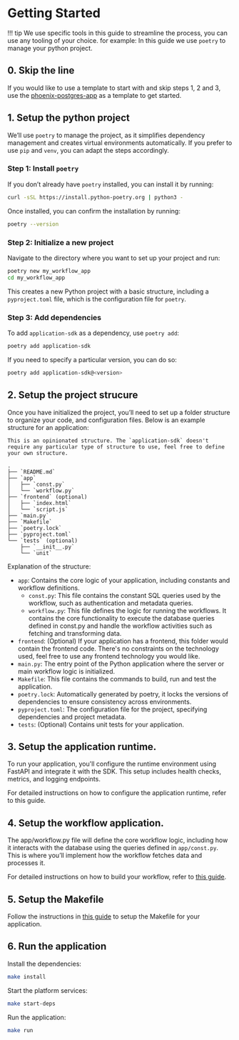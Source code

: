 # Getting Started

!!! tip
    We use specific tools in this guide to streamline the process, you can use any tooling of your choice. for example: In this guide we use `poetry` to manage your python project.


## 0. Skip the line

If you would like to use a template to start with and skip steps 1, 2 and 3, use the [phoenix-postgres-app](https://github.com/atlanhq/phoenix-postgres-app) as a template to get started.


## 1. Setup the python project
We’ll use `poetry` to manage the project, as it simplifies dependency management and creates virtual environments automatically. If you prefer to use `pip` and `venv`, you can adapt the steps accordingly.

### Step 1: Install `poetry`
If you don’t already have `poetry` installed, you can install it by running:

```bash
curl -sSL https://install.python-poetry.org | python3 -
```

Once installed, you can confirm the installation by running:

```bash
poetry --version
```

### Step 2: Initialize a new project
Navigate to the directory where you want to set up your project and run:

```bash
poetry new my_workflow_app
cd my_workflow_app
```

This creates a new Python project with a basic structure, including a `pyproject.toml` file, which is the configuration file for `poetry`.

### Step 3: Add dependencies
To add `application-sdk` as a dependency, use `poetry add`:

```bash
poetry add application-sdk
```

If you need to specify a particular version, you can do so:

```bash
poetry add application-sdk@<version>
```

## 2. Setup the project strucure

Once you have initialized the project, you’ll need to set up a folder structure to organize your code, and configuration files. Below is an example structure for an application:

```{tip}
This is an opinionated structure. The `application-sdk` doesn't require any particular type of structure to use, feel free to define your own structure.
```

```
.
├── `README.md`
├── `app`
│   ├── `const.py`
│   └── `workflow.py`
├── `frontend` (optional)
│   ├── `index.html`
│   └── `script.js`
├── `main.py`
├── `Makefile`
├── `poetry.lock`
├── `pyproject.toml`
└── `tests` (optional)
    ├── `__init__.py`
    └── `unit`
```

Explanation of the structure:

 - `app`: Contains the core logic of your application, including constants and workflow definitions.
   - `const.py`: This file contains the constant SQL queries used by the workflow, such as authentication and metadata queries.
   - `workflow.py`: This file defines the logic for running the workflows. It contains the core functionality to execute the database queries defined in const.py and handle the workflow activities such as fetching and transforming data.
 - `frontend`: (Optional) If your application has a frontend, this folder would contain the frontend code. There's no constraints on the technology used, feel free to use any frontend technology you would like.
 - `main.py`: The entry point of the Python application where the server or main workflow logic is initialized.
 - `Makefile`: This file contains the commands to build, run and test the application.
 - `poetry.lock`: Automatically generated by poetry, it locks the versions of dependencies to ensure consistency across environments.
 - `pyproject.toml`: The configuration file for the project, specifying dependencies and project metadata.
 - `tests`: (Optional) Contains unit tests for your application.

## 3. Setup the application runtime.

To run your application, you'll configure the runtime environment using FastAPI and integrate it with the SDK. This setup includes health checks, metrics, and logging endpoints.

For detailed instructions on how to configure the application runtime, refer to this guide.

## 4. Setup the workflow application.

The app/workflow.py file will define the core workflow logic, including how it interacts with the database using the queries defined in `app/const.py`. This is where you’ll implement how the workflow fetches data and processes it.

For detailed instructions on how to build your workflow, refer to [this guide](./SQL_APPLICATION_GUIDE.md).

## 5. Setup the Makefile

Follow the instructions in [this guide](https://github.com/atlanhq/phoenix-atlan-cli/blob/main/docs/ARCHITECTURE.md#paas-atlan-cli---makefile-integration-and-project-setup-guide) to setup the Makefile for your application.

## 6. Run the application

Install the dependencies:
```bash
make install
```

Start the platform services:
```bash
make start-deps
```

Run the application:

```bash
make run
```